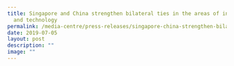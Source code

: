 ```yaml
---
title: Singapore and China strengthen bilateral ties in the areas of innovation
  and technology
permalink: /media-centre/press-releases/singapore-china-strengthen-bilateral-ties-in-innovation-and-technology/
date: 2019-07-05
layout: post
description: ""
image: ""
---
```

